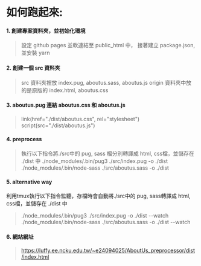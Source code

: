 # 如何跑起來:
#### 1. 創建專案資料夾，並初始化環境
> 設定 github pages 並軟連結至 public_html 中，
> 接著建立 package.json, 並安裝 yarn


#### 2. 創建一個 src 資料夾
> src 資料夾裡放 index.pug, aboutus.sass, aboutus.js
> origin 資料夾中放的是原版的 index.html, aboutus.css


#### 3. aboutus.pug 連結 aboutus.css 和 aboutus.js
> link(href="./dist/aboutus.css", rel="stylesheet")
> script(src="./dist/aboutus.js")


#### 4. preprocess
> 執行以下指令將./src中的 pug, sass 檔分別轉譯成 html, css檔，並儲存在 ./dist 中
> ./node_modules/.bin/pug3 ./src/index.pug -o ./dist
> ./node_modules/.bin/node-sass ./src/aboutus.sass -o ./dist


#### 5. alternative way
利用tmux執行以下指令監聽，存檔時會自動將./src中的 pug, sass轉譯成 html, css檔，並儲存在 ./dist 中
> ./node_modules/.bin/pug3 ./src/index.pug -o ./dist --watch
> ./node_modules/.bin/node-sass ./src/aboutus.sass -o ./dist --watch


#### 6. 網站網址
> https://luffy.ee.ncku.edu.tw/~e24094025/AboutUs_preprocessor/dist/index.html
